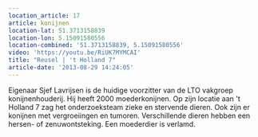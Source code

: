 ```yaml
---
location_article: 17
article: konijnen
location-lat: 51.3713158839
location-lon: 5.15091580556
location-combined: '51.3713158839, 5.15091580556'
video: 'https://youtu.be/RiUK7MYMCAI'
title: "Reusel | 't Holland 7"
article-date: '2013-08-29 14:24:05'
---
```


Eigenaar Sjef Lavrijsen is de huidige voorzitter van de LTO vakgroep konijnenhouderij. Hij heeft 2000 moederkonijnen. Op zijn locatie aan 't Holland 7 zag het onderzoeksteam zieke en stervende dieren. Ook zijn er konijnen met vergroeiingen en tumoren. Verschillende dieren hebben een hersen- of zenuwontsteking. Een moederdier is verlamd.
